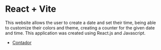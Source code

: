 # React + Vite

This website allows the user to create a date and set their time, being able to customize their colors and theme, creating a counter for the given date and time. This application was created using React.js and Javascript.

- [Contador](https://main--shimmering-yeot-f98dba.netlify.app/) 

